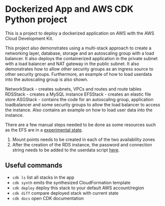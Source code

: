 # Dockerized App and AWS CDK Python project

This is a project to deploy a dockerized application on AWS with the AWS Cloud Development Kit.

This project also demonstrates using a multi-stack approach to create a networking layer, database, storage and an autoscaling group with a load balancer.
It also deploys the containerized application in the private subnet with a load balancer and NAT gateway in the public subnet.
It also demonstrates how to allow other security groups as an ingress source to other security groups.
Furthermore, an example of how to load userdata into the autoscaling group is also shown.


NetworkStack - creates subnets, VPCs and routes and route tables
RDSStack - creates a MySQL instance
EFSStack - creates an elastic file store
ASGStack - contains the code for an autoscaling group, application loadbalancer
and some security groups to allow the load balancer to access the instance.  Also
contains an example on how to load user data into the instance.


There are a few manual steps needed to be done as some resources such as the EFS are in a [experimental state](https://docs.aws.amazon.com/cdk/api/latest/docs/aws-efs-readme.html).

1. Mount points needs to be created in each of the two availability zones
2. After the creation of the RDS instance, the password and connection string needs to be added to the userdata script [here](userdata.sh).


## Useful commands

 * `cdk ls`          list all stacks in the app
 * `cdk synth`       emits the synthesized CloudFormation template
 * `cdk deploy`      deploy this stack to your default AWS account/region
 * `cdk diff`        compare deployed stack with current state
 * `cdk docs`        open CDK documentation
